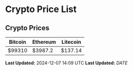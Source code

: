 # Crypto Price List

## Crypto Prices
| Bitcoin | Ethereum | Litecoin |
| ------- | -------- | -------- |
| $99310 | $3987.2 | $137.14 |
**Last Updated:** 2024-12-07 14:09 UTC
**Last Updated:** $DATE$
